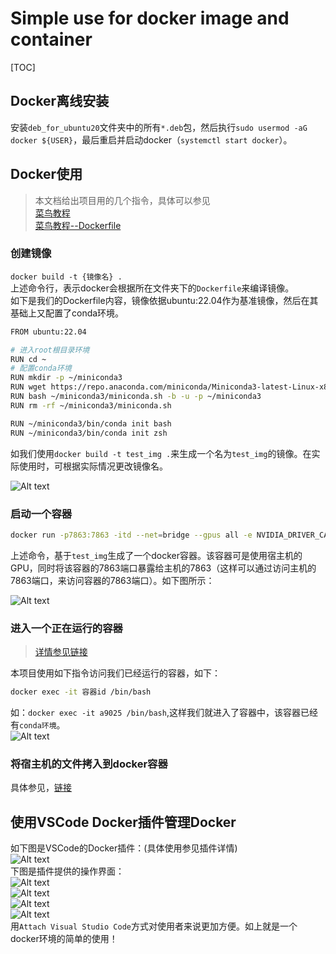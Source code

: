 # Simple use for docker image and container

[TOC]

## Docker离线安装

安装`deb_for_ubuntu20`文件夹中的所有`*.deb`包，然后执行`sudo usermod -aG docker ${USER}`，最后重启并启动docker（`systemctl start docker`）。

## Docker使用

> 本文档给出项目用的几个指令，具体可以参见  
[菜鸟教程](https://www.runoob.com/docker/docker-tutorial.html)  
[菜鸟教程--Dockerfile](https://runoob.com/docker/docker-dockerfile.html)

### 创建镜像

```docker build -t {镜像名} .```  
上述命令行，表示docker会根据所在文件夹下的`Dockerfile`来编译镜像。  
如下是我们的Dockerfile内容，镜像依据ubuntu:22.04作为基准镜像，然后在其基础上又配置了conda环境。  

```bash
FROM ubuntu:22.04

# 进入root根目录环境
RUN cd ~
# 配置conda环境
RUN mkdir -p ~/miniconda3
RUN wget https://repo.anaconda.com/miniconda/Miniconda3-latest-Linux-x86_64.sh -O ~/miniconda3/miniconda.sh
RUN bash ~/miniconda3/miniconda.sh -b -u -p ~/miniconda3
RUN rm -rf ~/miniconda3/miniconda.sh

RUN ~/miniconda3/bin/conda init bash
RUN ~/miniconda3/bin/conda init zsh
```  

如我们使用`docker build -t test_img .`来生成一个名为`test_img`的镜像。在实际使用时，可根据实际情况更改镜像名。

![Alt text](imgs/docker_img_build.jpg)  

### 启动一个容器  

```bash
docker run -p7863:7863 -itd --net=bridge --gpus all -e NVIDIA_DRIVER_CAPABILITIES=compute,utility -e NVIDIA_VISIBLE_DEVICES=all test_img /bin/sh
```  

上述命令，基于`test_img`生成了一个docker容器。该容器可是使用宿主机的GPU，同时将该容器的7863端口暴露给主机的7863（这样可以通过访问主机的7863端口，来访问容器的7863端口）。如下图所示：  

![Alt text](imgs/run_a_container.jpg)  

### 进入一个正在运行的容器  

> [详情参见链接](https://blog.csdn.net/Starrysky_LTL/article/details/121168670)  

本项目使用如下指令访问我们已经运行的容器，如下：  

```bash
docker exec -it 容器id /bin/bash
```

如：`docker exec -it a9025 /bin/bash`,这样我们就进入了容器中，该容器已经有`conda环境`。  
![Alt text](imgs/attach_a_container.jpg)  

### 将宿主机的文件拷入到docker容器  

具体参见，[链接](https://blog.csdn.net/qq_27295403/article/details/100579631)  

## 使用VSCode Docker插件管理Docker

如下图是VSCode的Docker插件：(具体使用参见插件详情)  
![Alt text](imgs/docker_extension_detail.png)  
下图是插件提供的操作界面：  
![Alt text](imgs/vscode_docker.png)  
![Alt text](imgs/extension_enter_docker.png)  
![Alt text](imgs/attach_shell.png)  
![Alt text](imgs/attach_Visual_Studio_Code.png)  
用`Attach Visual Studio Code`方式对使用者来说更加方便。如上就是一个docker环境的简单的使用！
